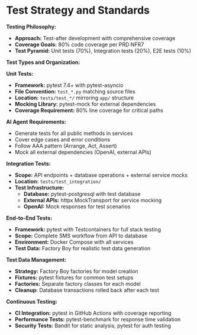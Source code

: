 # Test Strategy and Standards

**Testing Philosophy:**
- **Approach:** Test-after development with comprehensive coverage
- **Coverage Goals:** 80% code coverage per PRD NFR7
- **Test Pyramid:** Unit tests (70%), Integration tests (20%), E2E tests (10%)

**Test Types and Organization:**

**Unit Tests:**
- **Framework:** pytest 7.4+ with pytest-asyncio
- **File Convention:** `test_*.py` matching source files
- **Location:** `tests/test_*/` mirroring `app/` structure
- **Mocking Library:** pytest-mock for external dependencies
- **Coverage Requirement:** 80% line coverage for critical paths

**AI Agent Requirements:**
- Generate tests for all public methods in services
- Cover edge cases and error conditions
- Follow AAA pattern (Arrange, Act, Assert)
- Mock all external dependencies (OpenAI, external APIs)

**Integration Tests:**
- **Scope:** API endpoints + database operations + external service mocks
- **Location:** `tests/test_integration/`
- **Test Infrastructure:**
  - **Database:** pytest-postgresql with test database
  - **External APIs:** httpx MockTransport for service mocking
  - **OpenAI:** Mock responses for test scenarios

**End-to-End Tests:**
- **Framework:** pytest with Testcontainers for full stack testing
- **Scope:** Complete SMS workflow from API to database
- **Environment:** Docker Compose with all services
- **Test Data:** Factory Boy for realistic test data generation

**Test Data Management:**
- **Strategy:** Factory Boy factories for model creation
- **Fixtures:** pytest fixtures for common test setups
- **Factories:** Separate factory classes for each model
- **Cleanup:** Database transactions rolled back after each test

**Continuous Testing:**
- **CI Integration:** pytest in GitHub Actions with coverage reporting
- **Performance Tests:** pytest-benchmark for response time validation
- **Security Tests:** Bandit for static analysis, pytest for auth testing
